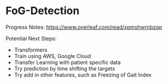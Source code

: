 # FoG-Detection

Progress Notes: https://www.overleaf.com/read/xpmshwrnbzqp

Potential Next Steps:
<ul>
  <li>Transformers</li>
  <li>Train using AWS, Google Cloud</li>
  <li>Transfer Learning with patient specific data</li>
  <li>Try prediction by time shifting the targets</li>
  <li>Try add in other features, such as Freezing of Gait Index</li>
</ul>
